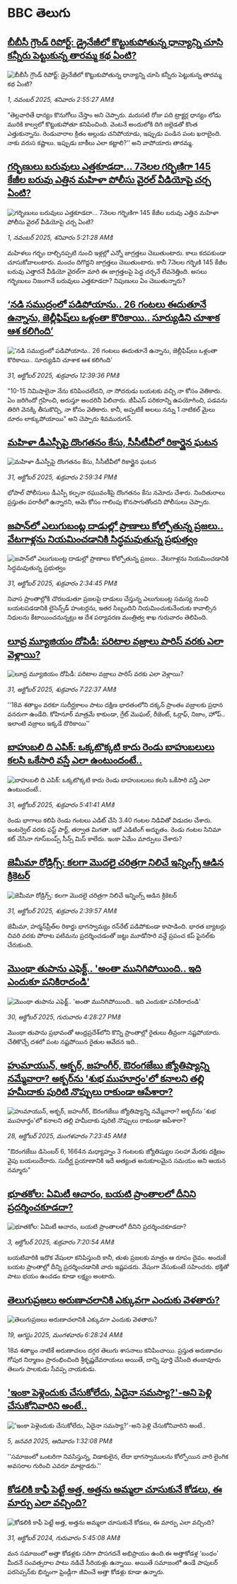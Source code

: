 # BBC తెలుగు## [బీబీసీ గ్రౌండ్ రిపోర్ట్: డ్రైనేజీలో కొట్టుకుపోతున్న ధాన్యాన్ని చూసి కన్నీరు పెట్టుకున్న తారమ్మ కథ ఏంటి?](https://www.bbc.com/telugu/articles/clyzz15l6neo?at_medium=RSS&at_campaign=rss?at_campaign=githubrss)![బీబీసీ గ్రౌండ్ రిపోర్ట్: డ్రైనేజీలో కొట్టుకుపోతున్న ధాన్యాన్ని చూసి కన్నీరు పెట్టుకున్న తారమ్మ కథ ఏంటి?](https://ichef.bbci.co.uk/ace/ws/240/cpsprodpb/1818/live/d6f5cfb0-b6cd-11f0-aa13-0b0479f6f42a.jpg)_1, నవంబర్ 2025, శనివారం 2:55:27 AMకి_“తెల్లవారితే ధాన్యం కొనుగోలు చేస్తాం అని చెప్పారు. మరుసటి రోజు పది ట్రాక్టర్ల  ధాన్యం లోడు మురికి కాల్వలో కొట్టుకుపోతూ కనిపించింది. వెంటనే అందులోకి దిగి జల్లెడతో కొంత ఎత్తుకున్నాను. రెండువారాల క్రితం అల్లుడు చనిపోయాడు, ఇప్పుడు పండిన పంట ఖరాబైంది. నాకు వరుస కష్టాలు. ఇప్పుడు బాకీలు ఎలా కట్టాలి?’’ అని వాపోయారు తారమ్మ.## [గర్భిణులు బరువులు ఎత్తకూడదా... 7నెలల గర్భిణిగా 145 కేజీల బరువు ఎత్తిన మహిళా పోలీసు వైరల్ వీడియోపై చర్చ ఏంటి? ](https://www.bbc.com/telugu/articles/c1j8zj21elyo?at_medium=RSS&at_campaign=rss?at_campaign=githubrss)![గర్భిణులు బరువులు ఎత్తకూడదా... 7నెలల గర్భిణిగా 145 కేజీల బరువు ఎత్తిన మహిళా పోలీసు వైరల్ వీడియోపై చర్చ ఏంటి? ](https://ichef.bbci.co.uk/ace/ws/240/cpsprodpb/1744/live/5c3bb500-b66e-11f0-bb84-5d792dcc8544.jpg)_1, నవంబర్ 2025, శనివారం 5:21:28 AMకి_మహిళలు గర్భం దాల్చినప్పటి నుంచి ఇళ్లల్లో ఎన్నో జాగ్రత్తలు చెబుతుంటారు. కాలు కదపకుండా చూసుకోవాలంటారు. మంచం దిగొద్దని జాగ్రత్తలు  చెబుతుంటారు. కానీ 7నెలల గర్భిణి 145 కేజీల బరువు ఎత్తారనే వీడియో వైరల్‌గా మారి ఈ జాగ్రత్తలపై పెద్ద చర్చనే లేవనెత్తింది. అసలు గర్భిణులు నిజంగానే బరువులు ఎత్తకూడదా? నిపుణులు ఏం చెబుతున్నారు?## [‘నడి సముద్రంలో పడిపోయాను.. 26 గంటలు ఈదుతూనే ఉన్నాను, జెల్లీఫిష్‌లు ఒళ్లంతా కొరికాయి.. సూర్యుడిని చూశాక ఆశ కలిగింది’](https://www.bbc.com/telugu/articles/c1k0w9jjeneo?at_medium=RSS&at_campaign=rss?at_campaign=githubrss)![‘నడి సముద్రంలో పడిపోయాను.. 26 గంటలు ఈదుతూనే ఉన్నాను, జెల్లీఫిష్‌లు ఒళ్లంతా కొరికాయి.. సూర్యుడిని చూశాక ఆశ కలిగింది’](https://ichef.bbci.co.uk/ace/ws/240/cpsprodpb/8e24/live/dc652360-b650-11f0-ba75-093eca1ac29b.jpg)_31, అక్టోబర్ 2025, శుక్రవారం 12:39:36 PMకి_"10-15 నిమిషాలైనా నేను కనిపించలేదని, నా సోదరుడు బయటకు వచ్చి నా కోసం వెతికారు. ఏం జరిగిందో గ్రహించి, అరుస్తూ అందరినీ పిలిచారు. జీపీఎస్ పరికరాన్ని ఉపయోగించి, పడవను తిరిగి వెనక్కి తీసుకొచ్చి, నా కోసం వెతికారు. కానీ, అప్పటికే అలలు నన్ను 1 నాటికల్ మైలు దూరం లాక్కుపోయాయి" అని చెప్పారు శివమురుగన్.## [మహిళా డీఎస్పీపై దొంగతనం కేసు, సీసీటీవీలో రికార్డైన ఘటన](https://www.bbc.com/telugu/articles/cvg4qgzn79po?at_medium=RSS&at_campaign=rss?at_campaign=githubrss)![మహిళా డీఎస్పీపై దొంగతనం కేసు, సీసీటీవీలో రికార్డైన ఘటన](https://ichef.bbci.co.uk/ace/ws/240/cpsprodpb/a6fe/live/3f4f1740-b667-11f0-b2a1-6f537f66f9aa.png)_31, అక్టోబర్ 2025, శుక్రవారం 2:59:34 PMకి_భోపాల్ పోలీసులు డీఎస్పీ కల్పనా రఘువంశీపై దొంగతనం కేసు నమోదు చేశారు. నిందితురాలు ప్రస్తుతం పరారీలో ఉన్నారని, ఆమె కోసం గాలింపు కొనసాగుతోందని పోలీసులు చెప్పారు.## [జపాన్‌‌లో ఎలుగుబంట్ల దాడుల్లో ప్రాణాలు కోల్పోతున్న ప్రజలు.. వేటగాళ్లను నియమించడానికి సిద్ధమవుతున్న ప్రభుత్వం](https://www.bbc.com/telugu/articles/cn4jln4vlvdo?at_medium=RSS&at_campaign=rss?at_campaign=githubrss)![జపాన్‌‌లో ఎలుగుబంట్ల దాడుల్లో ప్రాణాలు కోల్పోతున్న ప్రజలు.. వేటగాళ్లను నియమించడానికి సిద్ధమవుతున్న ప్రభుత్వం](https://ichef.bbci.co.uk/ace/ws/240/cpsprodpb/ead9/live/7a3b2020-b666-11f0-b2a1-6f537f66f9aa.jpg)_31, అక్టోబర్ 2025, శుక్రవారం 2:34:45 PMకి_నివాస ప్రాంతాల్లోకి చొరబడుతూ ప్రజలపై దాడులు చేస్తున్న ఎలుగుబంట్ల సమస్య నుంచి బయటపడడానికి లైసెన్స్‌డ్ హంటర్లను, ఇతర సిబ్బందిని నియమించుకునేందుకు కావాల్సిన నిధులను కేటాయించనున్నట్లు ఆ దేశ పర్యావరణ మంత్రిత్వ శాఖ గురువారం తెలిపింది.## [లూవ్ర మ్యూజియం దోపిడీ: పరిటాల వజ్రాలు పారిస్ వరకు ఎలా వెళ్లాయి?](https://www.bbc.com/telugu/articles/c891d2n55p3o?at_medium=RSS&at_campaign=rss?at_campaign=githubrss)![లూవ్ర మ్యూజియం దోపిడీ: పరిటాల వజ్రాలు పారిస్ వరకు ఎలా వెళ్లాయి?](https://ichef.bbci.co.uk/ace/ws/240/cpsprodpb/2cec/live/0d251040-b40e-11f0-b2a1-6f537f66f9aa.jpg)_31, అక్టోబర్ 2025, శుక్రవారం 7:22:37 AMకి_''18వ శతాబ్దం వరకూ సుదీర్ఘకాలం పాటు దక్షిణ భారతంలోని దక్కన్ ప్రాంతం వజ్రాలకు ప్రధాన వనరుగా ఉండేది. కోహినూర్ మాత్రమే కాకుండా, గ్రేట్ మొఘల్, రీజెంట్, ఓర్లాఫ్, నిజాం, హోప్.. ఇలాంటి వజ్రాలు ఇక్కడే దొరికాయి’’## [బాహుబలి ది ఎపిక్: ఒక్కటొక్కటి కాదు రెండు బాహుబలులు కలసి ఒకేసారి వస్తే ఎలా ఉంటుందంటే..](https://www.bbc.com/telugu/articles/cy8vrd3n5r7o?at_medium=RSS&at_campaign=rss?at_campaign=githubrss)![బాహుబలి ది ఎపిక్: ఒక్కటొక్కటి కాదు రెండు బాహుబలులు కలసి ఒకేసారి వస్తే ఎలా ఉంటుందంటే..](https://ichef.bbci.co.uk/ace/ws/240/cpsprodpb/38dd/live/ac605c10-b615-11f0-ba75-093eca1ac29b.png)_31, అక్టోబర్ 2025, శుక్రవారం 5:41:41 AMకి_రెండు భాగాలు క‌లిపి రెండు గంట‌లు ఎడిట్ చేసి 3.40 గంట‌ల నిడివితో విడుద‌ల చేశారు. ఇంట‌ర్వెల్ వ‌ర‌కు ఫ‌స్ట్ పార్ట్, త‌ర్వాత మిగ‌తా. ఇదో ఎడిటింగ్ అద్భుతం. రెండు గంట‌ల సినిమా క‌ట్ చేసినా గూస్‌బంప్స్ సీన్స్ మిస్ కాలేదు. ఇంకా ఏమేం మార్పులు చేశారు?## [జెమీమా రోడ్రిగ్స్: కలగా మొదలై చరిత్రగా నిలిచే ఇన్నింగ్స్ ఆడిన క్రికెటర్](https://www.bbc.com/telugu/articles/c397r318yx4o?at_medium=RSS&at_campaign=rss?at_campaign=githubrss)![జెమీమా రోడ్రిగ్స్: కలగా మొదలై చరిత్రగా నిలిచే ఇన్నింగ్స్ ఆడిన క్రికెటర్](https://ichef.bbci.co.uk/ace/ws/240/cpsprodpb/0950/live/8aca0ad0-b5aa-11f0-8d0f-29cad3ef1e0e.jpg)_31, అక్టోబర్ 2025, శుక్రవారం 2:39:57 AMకి_జెమీమా, హర్మన్‌ప్రీత్‌ల రికార్డు భాగస్వామ్యం రన్‌రేట్ పడిపోకుండా కాపాడింది. భారత బ్యాటర్లు చివరి వరకు పోరాట పటిమను ప్రదర్శించడంతో జట్టు మూడోసారి వన్డే ప్రపంచ కప్ ఫైనల్‌కు చేరుకుంది.## [మొంథా తుపాను ఎఫెక్ట్.. 'అంతా మునిగిపోయింది.. ఇది ఎందుకూ పనికిరాదండి'](https://www.bbc.com/telugu/articles/c24lrzl7z2jo?at_medium=RSS&at_campaign=rss?at_campaign=githubrss)![మొంథా తుపాను ఎఫెక్ట్.. 'అంతా మునిగిపోయింది.. ఇది ఎందుకూ పనికిరాదండి'](https://ichef.bbci.co.uk/ace/ws/240/cpsprodpb/547a/live/8c5b2130-b5a1-11f0-ba75-093eca1ac29b.png)_30, అక్టోబర్ 2025, గురువారం 4:28:27 PMకి_మొంథా తుపాను ప్రభావంతో ఆంధ్రప్రదేశ్‌లోని కొన్ని ప్రాంతాల్లో రైతులు తీవ్రంగా నష్టపోయారు. చేతికొచ్చే దశలో పంట నష్టపోయిన రైతుల ఆవేదన ఇది..## [హుమాయున్, అక్బర్, జహంగీర్, ఔరంగజేబు జ్యోతిష్యాన్ని నమ్మేవారా? అక్బర్‌ను 'శుభ ముహూర్తం'లో కనాలని తల్లి హమీదాకు పురిటి నొప్పులు రాకుండా ఆపేశారా?](https://www.bbc.com/telugu/articles/cx2dp9gr4dro?at_medium=RSS&at_campaign=rss?at_campaign=githubrss)![హుమాయున్, అక్బర్, జహంగీర్, ఔరంగజేబు జ్యోతిష్యాన్ని నమ్మేవారా? అక్బర్‌ను 'శుభ ముహూర్తం'లో కనాలని తల్లి హమీదాకు పురిటి నొప్పులు రాకుండా ఆపేశారా?](https://ichef.bbci.co.uk/ace/ws/240/cpsprodpb/168a/live/4aa8a900-b3c2-11f0-b2a1-6f537f66f9aa.jpg)_28, అక్టోబర్ 2025, మంగళవారం 7:23:45 AMకి_"ఔరంగజేబు డిసెంబర్ 6, 1664న మధ్యాహ్నం 3 గంటలకు జ్యోతిష్యుల సలహా మేరకు దక్షిణం వైపు బయలుదేరారు. సుదీర్ఘ ప్రయాణానికి ఇదే అత్యంత అనుకూలమైన సమయం అని ఆయన నమ్మారు"## [భూతకోల: ఏమిటీ ఆచారం, బయటి ప్రాంతాలలో దీనిని ప్రదర్శించకూడదా?](https://www.bbc.com/telugu/articles/cr5qjnvzg7no?at_medium=RSS&at_campaign=rss?at_campaign=githubrss)![భూతకోల: ఏమిటీ ఆచారం, బయటి ప్రాంతాలలో దీనిని ప్రదర్శించకూడదా?](https://ichef.bbci.co.uk/ace/ws/240/cpsprodpb/c56a/live/c8838e90-9f8f-11f0-b741-177e3e2c2fc7.jpg)_3, అక్టోబర్ 2025, శుక్రవారం 7:20:54 AMకి_బయటివారికి ఇదొక వేషంలా కనిపిస్తుంది కానీ, తుళు ప్రజలకు మాత్రం ఆ రూపం దైవం. అందుకే బయట ప్రాంతాల్లో దీన్ని ప్రదర్శించడానికి వారు ఇష్టపడరు. వేషంగా వేసుకుంటే సహించరు. భక్తితో పాటు భయం ఉంచడం కూడా లక్ష్యం అంటారు.## [తెలుగుప్రజలు అరుణాచలానికి ఎక్కువగా ఎందుకు వెళతారు?](https://www.bbc.com/telugu/articles/c8jp32zrzxpo?at_medium=RSS&at_campaign=rss?at_campaign=githubrss)![తెలుగుప్రజలు అరుణాచలానికి ఎక్కువగా ఎందుకు వెళతారు?](https://ichef.bbci.co.uk/ace/ws/240/cpsprodpb/cf2d/live/01932bf0-7d85-11f0-98a0-956f61945264.jpg)_19, ఆగస్టు 2025, మంగళవారం 6:28:24 AMకి_18వ శతాబ్దం నాటికే అరుణాచలం దగ్గర తెలుగు శాసనాలు కనిపించాయి. ప్రస్తుత అరుణాచల గోపుర నిర్మాణం ప్రారంభించింది శ్రీకృష్ణదేవరాయలు అయితే, దాన్ని పూర్తి చేసింది తంజావూరు తెలుగు పాలకుడు సేవప్ప నాయకుడు.## ['ఇంకా పెళ్లెందుకు చేసుకోలేదు, ఏదైనా సమస్యా?'-అని పెళ్లి చేసుకోనివారిని అంటే..](https://www.bbc.com/telugu/articles/cgq1w3lz7yyo?at_medium=RSS&at_campaign=rss?at_campaign=githubrss)!['ఇంకా పెళ్లెందుకు చేసుకోలేదు, ఏదైనా సమస్యా?'-అని పెళ్లి చేసుకోనివారిని అంటే..](https://ichef.bbci.co.uk/ace/ws/240/cpsprodpb/f6de/live/72c94a60-cb3e-11ef-87df-d575b9a434a4.jpg)_5, జనవరి 2025, ఆదివారం 1:32:08 PMకి_''సమాజంలో ఒంటరిగా నివసిస్తున్న, విడాకులైన, లేదా భాగస్వాములను కోల్పోయిన వారి లైంగిక అవసరాల గురించి ఎవరూ మాట్లాడరు.''## [కోడలికి కాఫీ పెట్టే అత్త, అత్తను అమ్మలా చూసుకునే కోడలు, ఈ మార్పు ఎలా వచ్చింది?](https://www.bbc.com/telugu/articles/c1l41zl8el2o?at_medium=RSS&at_campaign=rss?at_campaign=githubrss)![కోడలికి కాఫీ పెట్టే అత్త, అత్తను అమ్మలా చూసుకునే కోడలు, ఈ మార్పు ఎలా వచ్చింది?](https://ichef.bbci.co.uk/ace/ws/240/cpsprodpb/2b61/live/9176a6d0-8b0e-11ef-a81b-b1eda9741da3.jpg)_31, అక్టోబర్ 2024, గురువారం 5:45:08 AMకి_మన సమాజంలో అత్తా కోడళ్లకు సరిగా పొసగదనే అభిప్రాయం ఉంది.ఈ అత్తాకోడళ్ల ‘బంధం’ మీదనే సంవత్సరాల పాటు నడిచే సీరియళ్లు ఉన్నాయి. అయితే సమాజంలో ఉండే పాపులర్ పరసెప్సన్‌కు భిన్నంగా ఫ్రెండ్లీగా జీవించే అత్తా కోడళ్లు కూడా ఉన్నారు.